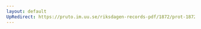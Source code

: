 ```yaml
---
layout: default
UpRedirect: https://pruto.im.uu.se/riksdagen-records-pdf/1872/prot-1872--ak--406/prot-1872--ak--406_026.pdf
---
```

